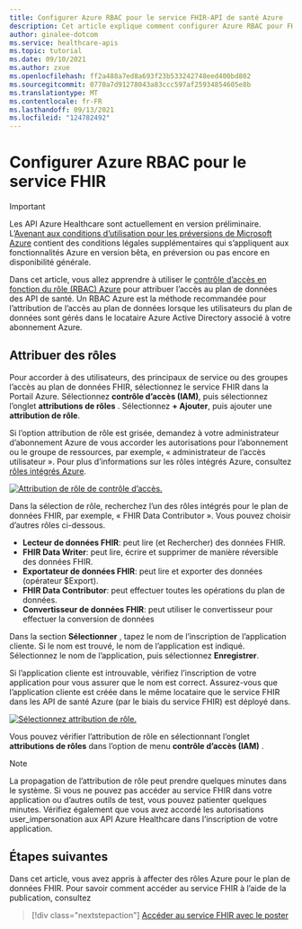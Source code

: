 ```yaml
---
title: Configurer Azure RBAC pour le service FHIR-API de santé Azure
description: Cet article explique comment configurer Azure RBAC pour FHIR.
author: ginalee-dotcom
ms.service: healthcare-apis
ms.topic: tutorial
ms.date: 09/10/2021
ms.author: zxue
ms.openlocfilehash: ff2a488a7ed8a693f23b533242748eed400bd802
ms.sourcegitcommit: 0770a7d91278043a83ccc597af25934854605e8b
ms.translationtype: MT
ms.contentlocale: fr-FR
ms.lasthandoff: 09/13/2021
ms.locfileid: "124782492"
---
```

# <a name="configure-azure-rbac-for-the-fhir-service"></a>Configurer Azure RBAC pour le service FHIR

> [!IMPORTANT]
> Les API Azure Healthcare sont actuellement en version préliminaire. L’[Avenant aux conditions d’utilisation pour les préversions de Microsoft Azure](https://azure.microsoft.com/support/legal/preview-supplemental-terms/) contient des conditions légales supplémentaires qui s’appliquent aux fonctionnalités Azure en version bêta, en préversion ou pas encore en disponibilité générale.

Dans cet article, vous allez apprendre à utiliser le [contrôle d’accès en fonction du rôle (RBAC) Azure](../../role-based-access-control/index.yml) pour attribuer l’accès au plan de données des API de santé. Un RBAC Azure est la méthode recommandée pour l’attribution de l’accès au plan de données lorsque les utilisateurs du plan de données sont gérés dans le locataire Azure Active Directory associé à votre abonnement Azure. 

## <a name="assign-roles"></a>Attribuer des rôles

Pour accorder à des utilisateurs, des principaux de service ou des groupes l’accès au plan de données FHIR, sélectionnez le service FHIR dans la Portail Azure. Sélectionnez **contrôle d’accès (IAM)**, puis sélectionnez l’onglet **attributions de rôles** . Sélectionnez **+ Ajouter**, puis ajouter une **attribution de rôle**.
 
Si l’option attribution de rôle est grisée, demandez à votre administrateur d’abonnement Azure de vous accorder les autorisations pour l’abonnement ou le groupe de ressources, par exemple, « administrateur de l’accès utilisateur ». Pour plus d’informations sur les rôles intégrés Azure, consultez [rôles intégrés Azure](../../role-based-access-control/built-in-roles.md).

[![Attribution de rôle de contrôle d’accès. ](media/rbac/role-assignment.png) ](media/rbac/role-assignment.png#lightbox)

Dans la sélection de rôle, recherchez l’un des rôles intégrés pour le plan de données FHIR, par exemple, « FHIR Data Contributor ». Vous pouvez choisir d’autres rôles ci-dessous.

* **Lecteur de données FHIR**: peut lire (et Rechercher) des données FHIR.
* **FHIR Data Writer**: peut lire, écrire et supprimer de manière réversible des données FHIR.
* **Exportateur de données FHIR**: peut lire et exporter des données (opérateur $Export).
* **FHIR Data Contributor**: peut effectuer toutes les opérations du plan de données.
* **Convertisseur de données FHIR**: peut utiliser le convertisseur pour effectuer la conversion de données

Dans la section **Sélectionner** , tapez le nom de l’inscription de l’application cliente. Si le nom est trouvé, le nom de l’application est indiqué. Sélectionnez le nom de l’application, puis sélectionnez **Enregistrer**. 

Si l’application cliente est introuvable, vérifiez l’inscription de votre application pour vous assurer que le nom est correct. Assurez-vous que l’application cliente est créée dans le même locataire que le service FHIR dans les API de santé Azure (par le biais du service FHIR) est déployé dans.


[![Sélectionnez attribution de rôle. ](media/rbac/select-role-assignment.png) ](media/rbac/select-role-assignment.png#lightbox)

Vous pouvez vérifier l’attribution de rôle en sélectionnant l’onglet **attributions de rôles** dans l’option de menu **contrôle d’accès (IAM)** .
 

> [!NOTE]
> La propagation de l’attribution de rôle peut prendre quelques minutes dans le système. Si vous ne pouvez pas accéder au service FHIR dans votre application ou d’autres outils de test, vous pouvez patienter quelques minutes. Vérifiez également que vous avez accordé les autorisations user_impersonation aux API Azure Healthcare dans l’inscription de votre application.

## <a name="next-steps"></a>Étapes suivantes

Dans cet article, vous avez appris à affecter des rôles Azure pour le plan de données FHIR. Pour savoir comment accéder au service FHIR à l’aide de la publication, consultez

>[!div class="nextstepaction"]
>[Accéder au service FHIR avec le poster](../use-postman.md)